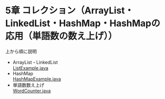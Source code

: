 # 5章 コレクション（ArrayList・LinkedList・HashMap・HashMapの応用（単語数の数え上げ））

上から順に説明

- ArrayList・LinkedList  
[ListExample.java](ListExample.java)
- HashMap  
[HashMapExample.java](HashMapExample.java)
- 単語数数え上げ  
[WordCounter.java](WordCounter.java)

